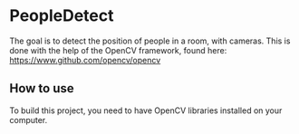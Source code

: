 # PeopleDetect
The goal is to detect the position of people in a room, with cameras. This is done with the help of the OpenCV framework, found here: <https://www.github.com/opencv/opencv>

## How to use
To build this project, you need to have OpenCV libraries installed on your computer.
